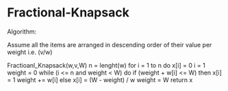 # Fractional-Knapsack

Algorithm:

Assume all the items are arranged in descending order of their value per weight i.e. (v/w)

Fractioanl_Knapsack(w,v,W)
    n = lenght(w)
    for i = 1 to n
        do  x[i] = 0
    i = 1
    weight = 0
    while (i <= n and weight < W)
        do  if (weight + w[i] <= W)
            then x[i] = 1
                weight += w[i]
            else
                x[i] = (W - weight) / w
                weight = W
        return x